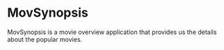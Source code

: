 # MovSynopsis
MovSynopsis is a movie overview application that provides us the details about the popular movies.

